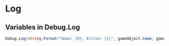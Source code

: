 # Log

## Variables in Debug.Log

```csharp
Debug.Log(string.Format("Name: {0}, Active: {1}", gameObject.name, gameObject.activeSelf));
```

